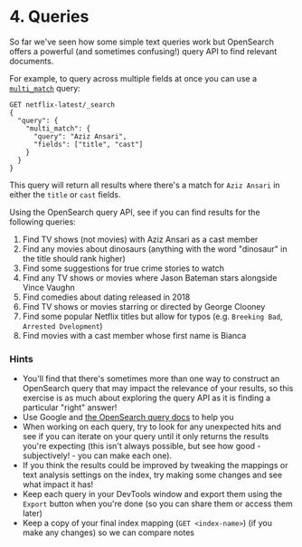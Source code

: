 # 4. Queries

So far we've seen how some simple text queries work but OpenSearch offers a powerful (and sometimes confusing!) query API to find relevant documents.

For example, to query across multiple fields at once you can use a [`multi_match`](https://opensearch.org/docs/latest/query-dsl/full-text/multi-match) query:

```
GET netflix-latest/_search
{
  "query": {
    "multi_match": {
      "query": "Aziz Ansari",
      "fields": ["title", "cast"]
    }
  }
}
```

This query will return all results where there's a match for `Aziz Ansari` in either the `title` or `cast` fields.

Using the OpenSearch query API, see if you can find results for the following queries:

1. Find TV shows (not movies) with Aziz Ansari as a cast member
2. Find any movies about dinosaurs (anything with the word "dinosaur" in the title should rank higher)
3. Find some suggestions for true crime stories to watch
4. Find any TV shows or movies where Jason Bateman stars alongside Vince Vaughn
5. Find comedies about dating released in 2018
6. Find TV shows or movies starring or directed by George Clooney
7. Find some popular Netflix titles but allow for typos (e.g. `Breeking Bad`, `Arrested Dvelopment`)
8. Find movies with a cast member whose first name is Bianca

### Hints 
* You'll find that there's sometimes more than one way to construct an OpenSearch query that may impact the relevance of your results, so this exercise is as much about exploring the query API as it is finding a particular "right" answer!
* Use Google and [the OpenSearch query docs](https://opensearch.org/docs/latest/query-dsl/) to help you
* When working on each query, try to look for any unexpected hits and see if you can iterate on your query until it only returns the results you're expecting (this isn't always possible, but see how good - subjectively! - you can make each one).
* If you think the results could be improved by tweaking the mappings or text analysis settings on the index, try making some changes and see what impact it has!
* Keep each query in your DevTools window and export them using the `Export` button when you're done (so you can share them or access them later)
* Keep a copy of your final index mapping (`GET <index-name>`) (if you make any changes) so we can compare notes